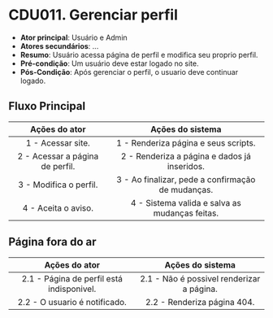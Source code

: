 # CDU011. Gerenciar perfil

- **Ator principal**: Usuário e Admin
- **Atores secundários**: ...
- **Resumo**: Usuário acessa página de perfil e modifica seu proprio perfil.
- **Pré-condição**: Um usuário deve estar logado no site.
- **Pós-Condição**: Após gerenciar o perfil, o usuario deve continuar logado.

## Fluxo Principal
| Ações do ator | Ações do sistema |
| :-----------------: | :-----------------: | 
| 1 - Acessar site. | 1 - Renderiza página e seus scripts. |  
| 2 - Acessar a página de perfil. | 2 - Renderiza a página e dados já inseridos. | 
| 3 - Modifica o perfil. | 3 - Ao finalizar, pede a confirmação de mudanças. |  
| 4 - Aceita o aviso. | 4 - Sistema valida e salva as mudanças feitas. |

## Página fora do ar
| Ações do ator | Ações do sistema |
| :-----------------: |:-----------------: | 
| 2.1 - Página de perfil está indisponivel. | 2.1 - Não é possivel renderizar a página. |  
| 2.2 - O usuario é notificado. | 2.2 - Renderiza página 404. |
